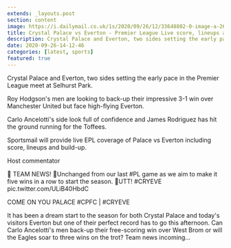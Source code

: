 ```yaml
---
extends: _layouts.post
section: content
image: https://i.dailymail.co.uk/1s/2020/09/26/12/33648802-0-image-a-26_1601120736467.jpg 
title: Crystal Palace vs Everton - Premier League Live score, lineups and updates 
description: Crystal Palace and Everton, two sides setting the early pace in the Premier League meet at Selhurst Park. Follow Sportsmails live blog for build-up and all the action. 
date: 2020-09-26-14-12-46 
categories: [latest, sports] 
featured: true 
--- 
```

Crystal Palace and Everton, two sides setting the early pace in the Premier League meet at Selhurst Park. 

Roy Hodgson's men are looking to back-up their impressive 3-1 win over Manchester United but face high-flying Everton. 

Carlo Ancelotti's side look full of confidence and James Rodriguez has hit the ground running for the Toffees.  

Sportsmail will provide live EPL coverage of Palace vs Everton including score, lineups and build-up. 

Host commentator

🚨 TEAM NEWS! 🚨Unchanged from our last #PL game as we aim to make it five wins in a row to start the season. 👊UTT! #CRYEVE pic.twitter.com/ULiB40HbdC

COME ON YOU PALACE #CPFC | #CRYEVE

It has been a dream start to the season for both Crystal Palace and today's visitors Everton but one of their perfect record has to go this afternoon. Can Carlo Ancelotti's men back-up their free-scoring win over West Brom or will the Eagles soar to three wins on the trot? Team news incoming...

